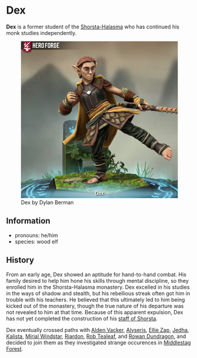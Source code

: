 # Dex

**Dex** is a former student of the [Shorsta-Halasma](../shorsta-halasma) who has continued his monk studies independently.

<figure>
  <img src="dex-dylan-berman.png" alt="Hero Forge 3D model of a male-presenting elf with tan skin, slicked-back red-brown hair, and blue eyes. His facial expression is one of stern determination. He wears leather armor with accents of green and magenta fabric, a yellow cloak, and green trousers. His feet are exposed, and his hands have basic padded wraps for protection. He wields a wooden staff in one hand while raising one foot in a kicking motion." />
  <figcaption>Dex by Dylan Berman</figcaption>
</figure>

## Information

- pronouns: he/him
- species: wood elf

## History

From an early age, Dex showed an aptitude for hand-to-hand combat. His family desired to help him hone his skills through mental discipline, so they enrolled him in the Shorsta-Halasma monastery. Dex excelled in his studies in the ways of shadow and stealth, but his rebellious streak often got him in trouble with his teachers. He believed that this ultimately led to him being kicked out of the monastery, though the true nature of his departure was not revealed to him at that time. Because of this apparent expulsion, Dex has not yet completed the construction of his [staff of Shorsta](../../../artifacts/staff-of-shorsta.md).

Dex eventually crossed paths with [Alden Vacker](../../../societies/verdancy/citizenry/alden-vacker.md), [Alyseris](../../../societies/esterfell-accord/citizenry/alyseris.md), [Ellie Zap](../../../societies/esterfell-accord/citizenry/ellie-zap.md), [Jedha](../../../societies/esterfell-accord/citizenry/jedha), [Kalista](../../../organizations/reynards-den/kalista.md), [Mírial Windstar](../../../societies/verdancy/citizenry/mirial-windstar.md), [Riardon](../../../societies/esterfell-accord/citizenry/riardon.md), [Rob Tealeaf](../../../organizations/gilden-purse/members/rob-tealeaf.md), and [Rowan Dundragon](../../../societies/esterfell-accord/citizenry/rowan-dundragon.md), and decided to join them as they investigated strange occurences in [Middlestag Forest](../../../mote/esterfell/lenya/middlestag-forest.md).
